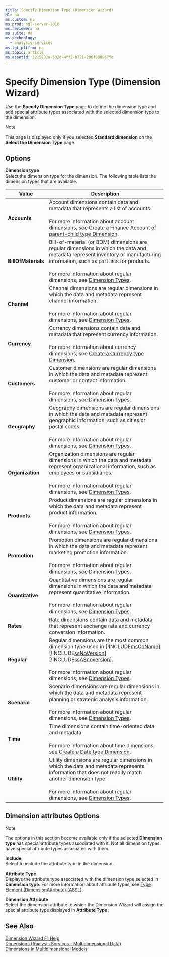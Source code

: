 ```yaml
---
title: Specify Dimension Type (Dimension Wizard)
H1: na
ms.custom: na
ms.prod: sql-server-2016
ms.reviewer: na
ms.suite: na
ms.technology: 
  - analysis-services
ms.tgt_pltfrm: na
ms.topic: article
ms.assetid: 3215282a-532d-4ff2-b721-286f088967fc
---
```

# Specify Dimension Type (Dimension Wizard)
  Use the **Specify Dimension Type** page to define the dimension type and add special attribute types associated with the selected dimension type to the dimension.  
  
> [!NOTE]  
>  This page is displayed only if you selected **Standard dimension** on the **Select the Dimension Type** page.  
  
## Options  
 **Dimension type**  
 Select the dimension type for the dimension. The following table lists the dimension types that are available.  
  
|Value|Description|  
|-----------|-----------------|  
|**Accounts**|Account dimensions contain data and metadata that represents a list of accounts.<br /><br /> For more information about account dimensions, see [Create a Finance Account of parent-child type Dimension](../../Topics/TopicNameContainA/Create-a-Finance-Account-of-parent-child-type-Dimension.md).|  
|**BillOfMaterials**|Bill-of-material (or BOM) dimensions are regular dimensions in which the data and metadata represent inventory or manufacturing information, such as part lists for products.<br /><br /> For more information about regular dimensions, see [Dimension Types](../Topic/Dimension%20Types.md).|  
|**Channel**|Channel dimensions are regular dimensions in which the data and metadata represent channel information.<br /><br /> For more information about regular dimensions, see [Dimension Types](../Topic/Dimension%20Types.md).|  
|**Currency**|Currency dimensions contain data and metadata that represent currency information.<br /><br /> For more information about currency dimensions, see [Create a Currency type Dimension](../../Topics/TopicNameContainA/Create-a-Currency-type-Dimension.md).|  
|**Customers**|Customer dimensions are regular dimensions in which the data and metadata represent customer or contact information.<br /><br /> For more information about regular dimensions, see [Dimension Types](../Topic/Dimension%20Types.md).|  
|**Geography**|Geography dimensions are regular dimensions in which the data and metadata represent geographic information, such as cities or postal codes.<br /><br /> For more information about regular dimensions, see [Dimension Types](../Topic/Dimension%20Types.md).|  
|**Organization**|Organization dimensions are regular dimensions in which the data and metadata represent organizational information, such as employees or subsidiaries.<br /><br /> For more information about regular dimensions, see [Dimension Types](../Topic/Dimension%20Types.md).|  
|**Products**|Product dimensions are regular dimensions in which the data and metadata represent product information.<br /><br /> For more information about regular dimensions, see [Dimension Types](../Topic/Dimension%20Types.md).|  
|**Promotion**|Promotion dimensions are regular dimensions in which the data and metadata represent marketing promotion information.<br /><br /> For more information about regular dimensions, see [Dimension Types](../Topic/Dimension%20Types.md).|  
|**Quantitative**|Quantitative dimensions are regular dimensions in which the data and metadata represent quantitative information.<br /><br /> For more information about regular dimensions, see [Dimension Types](../Topic/Dimension%20Types.md).|  
|**Rates**|Rate dimensions contain data and metadata that represent exchange rate and currency conversion information.|  
|**Regular**|Regular dimensions are the most common dimension type used in [!INCLUDE[msCoName](../../Topics/TopicNameContainA/includes/msCoName_md.md)] [!INCLUDE[ssNoVersion](../../Topics/TopicNameContainA/includes/ssNoVersion_md.md)] [!INCLUDE[ssASnoversion](../../Topics/TopicNameContainA/includes/ssASnoversion_md.md)].<br /><br /> For more information about regular dimensions, see [Dimension Types](../Topic/Dimension%20Types.md).|  
|**Scenario**|Scenario dimensions are regular dimensions in which the data and metadata represent planning or strategic analysis information.<br /><br /> For more information about regular dimensions, see [Dimension Types](../Topic/Dimension%20Types.md).|  
|**Time**|Time dimensions contain time-oriented data and metadata.<br /><br /> For more information about time dimensions, see [Create a Date type Dimension](../../Topics/TopicNameContainA/Create-a-Date-type-Dimension.md).|  
|**Utility**|Utility dimensions are regular dimensions in which the data and metadata represents information that does not readily match another dimension type.<br /><br /> For more information about regular dimensions, see [Dimension Types](../Topic/Dimension%20Types.md).|  
  
## Dimension attributes Options  
  
> [!NOTE]  
>  The options in this section become available only if the selected **Dimension type** has special attribute types associated with it. Not all dimension types have special attribute types associated with them.  
  
 **Include**  
 Select to include the attribute type in the dimension.  
  
 **Attribute Type**  
 Displays the attribute type associated with the dimension type selected in **Dimension type**. For more information about attribute types, see [Type Element &#40;DimensionAttribute&#41; &#40;ASSL&#41;](../Topic/Type%20Element%20\(DimensionAttribute\)%20\(ASSL\).md).  
  
 **Dimension Attribute**  
 Select the dimension attribute to which the Dimension Wizard will assign the special attribute type displayed in **Attribute Type**.  
  
## See Also  
 [Dimension Wizard F1 Help](../../Topics/TopicNameNotContainA/Dimension-Wizard-F1-Help.md)   
 [Dimensions &#40;Analysis Services - Multidimensional Data&#41;](../Topic/Dimensions%20\(Analysis%20Services%20-%20Multidimensional%20Data\).md)   
 [Dimensions in Multidimensional Models](../../Topics/TopicNameNotContainA/Dimensions-in-Multidimensional-Models.md)  
  
  